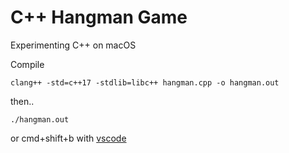 # C++ Hangman Game

Experimenting C++ on macOS

Compile
```
clang++ -std=c++17 -stdlib=libc++ hangman.cpp -o hangman.out
```

then..

```
./hangman.out
```

or cmd+shift+b with [vscode](https://code.visualstudio.com/docs/languages/cpp)